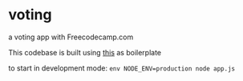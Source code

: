 # voting
a voting app with Freecodecamp.com

This codebase is built using [this](https://github.com/sahat/hackathon-starter/tree/es5) as boilerplate

to start in development mode: `env NODE_ENV=production node app.js`
